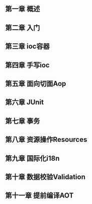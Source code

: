 ## 第一章 概述

## 第二章 入门

## 第三章 ioc容器

## 第四章 手写ioc

## 第五章 面向切面Aop

## 第六章 JUnit

## 第七章 事务

## 第八章 资源操作Resources

## 第九章 国际化i18n

## 第十章 数据校验Validation

## 第十一章 提前编译AOT
